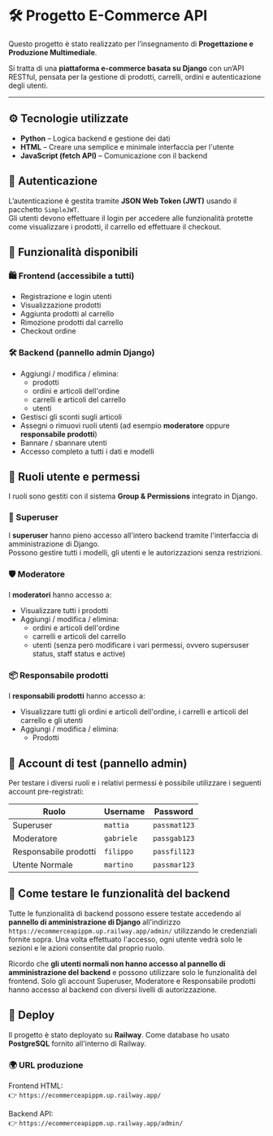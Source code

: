# 🛠️ Progetto E-Commerce API

Questo progetto è stato realizzato per l’insegnamento di **Progettazione e Produzione Multimediale**.

Si tratta di una **piattaforma e-commerce basata su Django** con un’API RESTful, pensata per la gestione di prodotti, carrelli, ordini e autenticazione degli utenti.

---

## ⚙️ Tecnologie utilizzate

- **Python** – Logica backend e gestione dei dati
- **HTML** – Creare una semplice e minimale interfaccia per l'utente
- **JavaScript (fetch API)** – Comunicazione con il backend

## 🔐 Autenticazione

L’autenticazione è gestita tramite **JSON Web Token (JWT)** usando il pacchetto `SimpleJWT`.  
Gli utenti devono effettuare il login per accedere alle funzionalità protette come visualizzare i prodotti, il carrello ed effettuare il checkout.

## 🛒 Funzionalità disponibili

### 🛍️ Frontend (accessibile a tutti)

- Registrazione e login utenti  
- Visualizzazione prodotti  
- Aggiunta prodotti al carrello  
- Rimozione prodotti dal carrello  
- Checkout ordine

### 🛠️ Backend (pannello admin Django)

- Aggiungi / modifica / elimina:
    - prodotti
    - ordini e articoli dell'ordine
    - carrelli e articoli del carrello
    - utenti
- Gestisci gli sconti sugli articoli
- Assegni o rimuovi ruoli utenti (ad esempio **moderatore** oppure **responsabile prodotti**)  
- Bannare / sbannare utenti  
- Accesso completo a tutti i dati e modelli

## 👥 Ruoli utente e permessi

I ruoli sono gestiti con il sistema **Group & Permissions** integrato in Django.

### 👑 Superuser
I **superuser** hanno pieno accesso all'intero backend tramite l'interfaccia di amministrazione di Django.  
Possono gestire tutti i modelli, gli utenti e le autorizzazioni senza restrizioni.

### 🛡️ Moderatore
I **moderatori** hanno accesso a:

- Visualizzare tutti i prodotti
- Aggiungi / modifica / elimina:
  - ordini e articoli dell'ordine
  - carrelli e articoli del carrello
  - utenti (senza però modificare i vari permessi, ovvero supersuser status, staff status e active)

### 📦 Responsabile prodotti
I **responsabili prodotti** hanno accesso a:

- Visualizzare tutti gli ordini e articoli dell'ordine, i carrelli e articoli del carrello e gli utenti
- Aggiungi / modifica / elimina:
  - Prodotti

## 🔐 Account di test (pannello admin)

Per testare i diversi ruoli e i relativi permessi è possibile utilizzare i seguenti account pre-registrati:

| Ruolo              | Username      | Password     |
|--------------------|---------------|--------------|
| Superuser          | `mattia`      | `passmat123` |
| Moderatore         | `gabriele`    | `passgab123` |
| Responsabile prodotti   | `filippo`     | `passfil123` |
| Utente Normale     | `martino`     | `passmar123` |

## 🧪 Come testare le funzionalità del backend

Tutte le funzionalità di backend possono essere testate accedendo al **pannello di amministrazione di Django** all'indirizzo `https://ecommerceapippm.up.railway.app/admin/` utilizzando le credenziali fornite sopra.
Una volta effettuato l'accesso, ogni utente vedrà solo le sezioni e le azioni consentite dal proprio ruolo.

Ricordo che **gli utenti normali non hanno accesso al pannello di amministrazione del backend** e possono utilizzare solo le funzionalità del frontend.
Solo gli account Superuser, Moderatore e Responsabile prodotti hanno accesso al backend con diversi livelli di autorizzazione.

## 🚀 Deploy

Il progetto è stato deployato su **Railway**.
Come database ho usato **PostgreSQL** fornito all'interno di Railway.

### 🌍 URL produzione

Frontend HTML:  
👉 `https://ecommerceapippm.up.railway.app/`  

Backend API:  
👉 `https://ecommerceapippm.up.railway.app/admin/`
